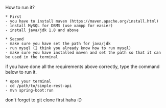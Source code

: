 How to run it?

	* First
	- you have to install maven (https://maven.apache.org/install.html)
	- install MySQL for DBMS (use xampp for easier)
	- install java/jdk 1.8 and above

	* Second
	- make sure you have set the path for java/jdk
	- run mysql (I think you already know how to run mysql)
	- make sure you have installed maven and set the path so that it can be used in the terminal
	
if you have done all the requirements above correctly, type the command below to run it.

	* open your terminal
	- cd /path/to/simple-rest-api
	- mvn spring-boot:run

don't forget to git clone first haha :D
